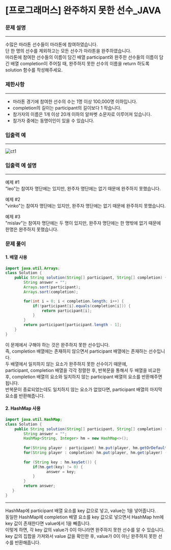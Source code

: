 # [프로그래머스] 완주하지 못한 선수_JAVA
### 문제 설명
---------------------------------------------
수많은 마라톤 선수들이 마라톤에 참여하였습니다.   
단 한 명의 선수를 제외하고는 모든 선수가 마라톤을 완주하였습니다.   
마라톤에 참여한 선수들의 이름이 담긴 배열 participant와 완주한 선수들의 이름이 담긴 배열 completion이 주어질 때, 완주하지 못한 선수의 이름을 return 하도록 solution 함수를 작성해주세요.   

### 제한사항
----------------------------------------------
* 마라톤 경기에 참여한 선수의 수는 1명 이상 100,000명 이하입니다.   
* completion의 길이는 participant의 길이보다 1 작습니다.   
* 참가자의 이름은 1개 이상 20개 이하의 알파벳 소문자로 이루어져 있습니다.   
* 참가자 중에는 동명이인이 있을 수 있습니다.   

### 입출력 예
-----------------------------------------------
![ct1](https://user-images.githubusercontent.com/59613778/155381300-6711fb50-3820-4980-bcb6-88d4bd66d0fa.JPG)

### 입출력 예 설명
------------------------------------------------
예제 #1   
"leo"는 참여자 명단에는 있지만, 완주자 명단에는 없기 때문에 완주하지 못했습니다.   
   
예제 #2   
"vinko"는 참여자 명단에는 있지만, 완주자 명단에는 없기 때문에 완주하지 못했습니다.   
   
예제 #3   
"mislav"는 참여자 명단에는 두 명이 있지만, 완주자 명단에는 한 명밖에 없기 때문에 한명은 완주하지 못했습니다.   

### 문제 풀이   
#### 1. 배열 사용
```java
import java.util.Arrays;
class Solution {
    public String solution(String[] participant, String[] completion) {
        String answer = "";
        Arrays.sort(participant);
        Arrays.sort(completion);

        for(int i = 0; i < completion.length; i++) {
            if(!participant[i].equals(completion[i])) {
                return participant[i];
            }
        }
        return participant[participant.length - 1];
    }
}
```
이 문제에서 구해야 하는 것은 완주하지 못한 선수입니다.   
즉, completion 배열에는 존재하지 않으면서 participant 배열에는 존재하는 선수입니다.   
두 배열에서 일치하지 않는 요소가 완주하지 못한 선수이기 때문에,   
participant, completion 배열을 각각 정렬한 후, 반복문을 통해서 두 배열을 비교한 후, completion 배열의 요소와 일치하지 않는 participant 배열의 요소를 반환해주면 됩니다.   
반복문이 종료되었는데도 일치하지 않는 요소가 없었다면, participant 배열의 마지막 요소를 반환해줍니다.   

#### 2. HashMap 사용
```java
import java.util.HashMap;
class Solution {
    public String solution(String[] participant, String[] completion) {
        String answer = "";
        HashMap<String, Integer> hm = new HashMap<>();
        
        for(String player : participant) hm.put(player, hm.getOrDefault(player, 0) + 1);
        for(String player : completion) hm.put(player, hm.get(player) - 1);
        
        for (String key : hm.keySet()) {
            if(hm.get(key) != 0) {
                  answer = key;
            }
        }
        return answer;
   }
}
```
---
HashMap에 participant 배열 요소를 key 값으로 넣고, value는 1을 넣어줍니다.   
동일한 HashMap에 completion 배열 요소를 key 값으로 넣으면서 HashMap hm에 key 값이 존재한다면 value에서 1을 빼줍니다.   
이렇게 하면, 각 key 값의 value가 0이 아니라면 완주하지 못한 선수를 알 수 있습니다.   
key 값의 집합을 가져와서 value 값을 확인한 후, value가 0이 아닌 완주하지 못한 선수를 반환해줍니다.
